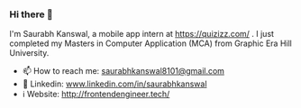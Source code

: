 ### Hi there 👋
I'm Saurabh Kanswal, a mobile app intern at https://quizizz.com/ .
I just completed my Masters in Computer Application (MCA) from Graphic Era Hill University.


- 📫 How to reach me: saurabhkanswal8101@gmail.com
- 💼 Linkedin: www.linkedin.com/in/saurabhkanswal
-  ℹ️  Website: http://frontendengineer.tech/

 

<!--
**saurabhkanswal/saurabhkanswal** is a ✨ _special_ ✨ repository because its `README.md` (this file) appears on your GitHub profile.

Here are some ideas to get you started:

- 🔭 I’m currently working on ...
- 🌱 I’m currently learning ...
- 👯 I’m looking to collaborate on ...
- 🤔 I’m looking for help with ...
- 💬 Ask me about ...
- 📫 How to reach me: ...
- 😄 Pronouns: ...
- ⚡ Fun fact: ...
-->
